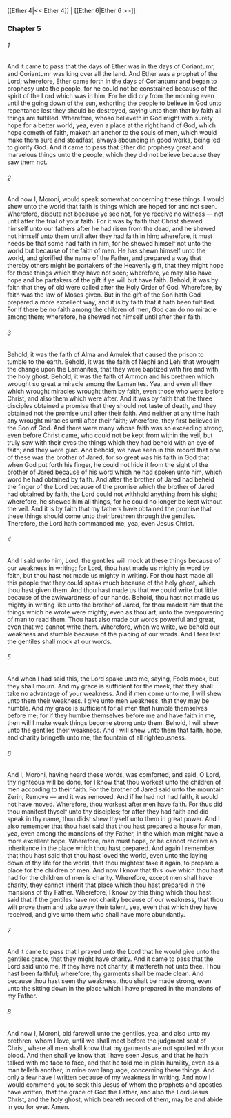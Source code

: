 [[Ether 4|<< Ether 4]]  |  [[Ether 6|Ether 6 >>]]

### Chapter 5
###### 1
And it came to pass that the days of Ether was in the days of Coriantumr, and Coriantumr was king over all the land. And Ether was a prophet of the Lord; wherefore, Ether came forth in the days of Coriantumr and began to prophesy unto the people, for he could not be constrained because of the spirit of the Lord which was in him. For he did cry from the morning even until the going down of the sun, exhorting the people to believe in God unto repentance lest they should be destroyed, saying unto them that by faith all things are fulfilled. Wherefore, whoso believeth in God might with surety hope for a better world, yea, even a place at the right hand of God, which hope cometh of faith, maketh an anchor to the souls of men, which would make them sure and steadfast, always abounding in good works, being led to glorify God. And it came to pass that Ether did prophesy great and marvelous things unto the people, which they did not believe because they saw them not.

###### 2
And now I, Moroni, would speak somewhat concerning these things. I would shew unto the world that faith is things which are hoped for and not seen. Wherefore, dispute not because ye see not, for ye receive no witness — not until after the trial of your faith. For it was by faith that Christ shewed himself unto our fathers after he had risen from the dead, and he shewed not himself unto them until after they had faith in him; wherefore, it must needs be that some had faith in him, for he shewed himself not unto the world but because of the faith of men. He has shewn himself unto the world, and glorified the name of the Father, and prepared a way that thereby others might be partakers of the Heavenly gift, that they might hope for those things which they have not seen; wherefore, ye may also have hope and be partakers of the gift if ye will but have faith. Behold, it was by faith that they of old were called after the Holy Order of God. Wherefore, by faith was the law of Moses given. But in the gift of the Son hath God prepared a more excellent way, and it is by faith that it hath been fulfilled. For if there be no faith among the children of men, God can do no miracle among them; wherefore, he shewed not himself until after their faith.

###### 3
Behold, it was the faith of Alma and Amulek that caused the prison to tumble to the earth. Behold, it was the faith of Nephi and Lehi that wrought the change upon the Lamanites, that they were baptized with fire and with the holy ghost. Behold, it was the faith of Ammon and his brethren which wrought so great a miracle among the Lamanites. Yea, and even all they which wrought miracles wrought them by faith, even those who were before Christ, and also them which were after. And it was by faith that the three disciples obtained a promise that they should not taste of death, and they obtained not the promise until after their faith. And neither at any time hath any wrought miracles until after their faith; wherefore, they first believed in the Son of God. And there were many whose faith was so exceeding strong, even before Christ came, who could not be kept from within the veil, but truly saw with their eyes the things which they had beheld with an eye of faith; and they were glad. And behold, we have seen in this record that one of these was the brother of Jared, for so great was his faith in God that when God put forth his finger, he could not hide it from the sight of the brother of Jared because of his word which he had spoken unto him, which word he had obtained by faith. And after the brother of Jared had beheld the finger of the Lord because of the promise which the brother of Jared had obtained by faith, the Lord could not withhold anything from his sight; wherefore, he shewed him all things, for he could no longer be kept without the veil. And it is by faith that my fathers have obtained the promise that these things should come unto their brethren through the gentiles. Therefore, the Lord hath commanded me, yea, even Jesus Christ.

###### 4
And I said unto him, Lord, the gentiles will mock at these things because of our weakness in writing; for Lord, thou hast made us mighty in word by faith, but thou hast not made us mighty in writing. For thou hast made all this people that they could speak much because of the holy ghost, which thou hast given them. And thou hast made us that we could write but little because of the awkwardness of our hands. Behold, thou hast not made us mighty in writing like unto the brother of Jared, for thou madest him that the things which he wrote were mighty, even as thou art, unto the overpowering of man to read them. Thou hast also made our words powerful and great, even that we cannot write them. Wherefore, when we write, we behold our weakness and stumble because of the placing of our words. And I fear lest the gentiles shall mock at our words.

###### 5
And when I had said this, the Lord spake unto me, saying, Fools mock, but they shall mourn. And my grace is sufficient for the meek, that they shall take no advantage of your weakness. And if men come unto me, I will shew unto them their weakness. I give unto men weakness, that they may be humble. And my grace is sufficient for all men that humble themselves before me; for if they humble themselves before me and have faith in me, then will I make weak things become strong unto them. Behold, I will shew unto the gentiles their weakness. And I will shew unto them that faith, hope, and charity bringeth unto me, the fountain of all righteousness.

###### 6
And I, Moroni, having heard these words, was comforted, and said, O Lord, thy righteous will be done, for I know that thou workest unto the children of men according to their faith. For the brother of Jared said unto the mountain Zerin, Remove — and it was removed. And if he had not had faith, it would not have moved. Wherefore, thou workest after men have faith. For thus did thou manifest thyself unto thy disciples; for after they had faith and did speak in thy name, thou didst shew thyself unto them in great power. And I also remember that thou hast said that thou hast prepared a house for man, yea, even among the mansions of thy Father, in the which man might have a more excellent hope. Wherefore, man must hope, or he cannot receive an inheritance in the place which thou hast prepared. And again I remember that thou hast said that thou hast loved the world, even unto the laying down of thy life for the world, that thou mightest take it again, to prepare a place for the children of men. And now I know that this love which thou hast had for the children of men is charity. Wherefore, except men shall have charity, they cannot inherit that place which thou hast prepared in the mansions of thy Father. Wherefore, I know by this thing which thou hast said that if the gentiles have not charity because of our weakness, that thou wilt prove them and take away their talent, yea, even that which they have received, and give unto them who shall have more abundantly.

###### 7
And it came to pass that I prayed unto the Lord that he would give unto the gentiles grace, that they might have charity. And it came to pass that the Lord said unto me, If they have not charity, it mattereth not unto thee. Thou hast been faithful; wherefore, thy garments shall be made clean. And because thou hast seen thy weakness, thou shalt be made strong, even unto the sitting down in the place which I have prepared in the mansions of my Father.

###### 8
And now I, Moroni, bid farewell unto the gentiles, yea, and also unto my brethren, whom I love, until we shall meet before the judgment seat of Christ, where all men shall know that my garments are not spotted with your blood. And then shall ye know that I have seen Jesus, and that he hath talked with me face to face, and that he told me in plain humility, even as a man telleth another, in mine own language, concerning these things. And only a few have I written because of my weakness in writing. And now I would commend you to seek this Jesus of whom the prophets and apostles have written, that the grace of God the Father, and also the Lord Jesus Christ, and the holy ghost, which beareth record of them, may be and abide in you for ever. Amen.